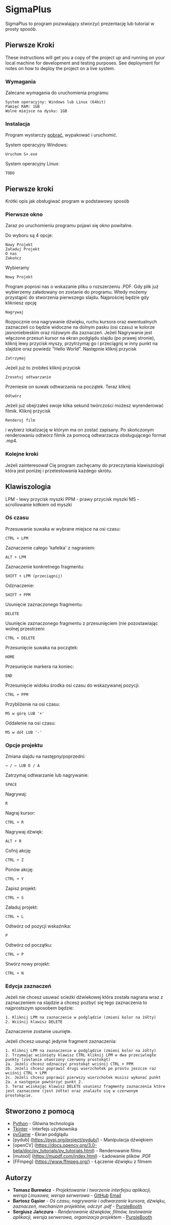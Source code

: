 # SigmaPlus

SigmaPlus to program pozwalający stworzyć prezentację lub tutorial w prosty sposób.

## Pierwsze Kroki

These instructions will get you a copy of the project up and running on your local machine for development and testing purposes. See deployment for notes on how to deploy the project on a live system.


### Wymagania

Zalecane wymagania do uruchomienia programu

```
System operacyjny: Windows lub Linux (64bit)
Pamięć RAM: 1GB
Wolne miejsce na dysku: 1GB

```

### Instalacja

Program wystarczy [pobrać](https://github.com/Serq0/Sigma-Plus/releases "pobierz SigmaPlus"), wypakować i uruchomić.

System operacyjny Windows:

```
Uruchom S+.exe
```

System operacyjny Linux:

```
TODO
```


## Pierwsze kroki

Krótki opis jak obsługiwać program w podstawowy sposób

### Pierwsze okno

Zaraz po uruchomieniu programu pojawi się okno powitalne.

Do wyboru są 4 opcje:

```
Nowy Projekt
Załaduj Projekt
O nas
Zakończ
```

Wybieramy
```
Nowy Projekt
```
Program poprosi nas o wskazanie pliku o rozszerzeniu .PDF.
Gdy plik już wybierzemy załadowany on zostanie do programu. Wtedy możemy przystąpić do stworzenia pierwszego slajdu. Najprościej będzie gdy klikniesz opcję
```
Nagrywaj
```
Rozpocznie ona nagrywanie dźwięku, ruchu kursora oraz ewentualnych zaznaczeń co będzie widoczne na dolnym pasku (osi czasu) w kolorze jasnoniebieskim oraz różowym dla zaznaczeń.
Jeżeli Nagrywanie jest włączone przesuń kursor na ekran podglądu slajdu (po prawej stronie), kliknij lewy przycisk myszy, przytrzymaj go i przeciągnij w inny punkt na slajdzie oraz powiedz "Hello World".
Następnie kliknij przycisk
```
Zatrzymaj
```
Jeżeli już to zrobiłeś kliknij przycisk
```
Zresetuj odtwarzanie
```
Przeniesie on suwak odtwarzania na początek.
Teraz kliknij
```
Odtwórz
```
Jeżeli już obejrzałeś swoje kilka sekund twórczości możesz wyrenderować filmik.
Kliknij przycisk
```
Renderuj film
```
i wybierz lokalizację w którym ma on zostać zapisany.
Po skończonym renderowaniu odtwórz filmik za pomocą odtwarzacza obsługującego format .mp4.

### Kolejne kroki

Jeżeli zainteresował Cię program zachęcamy do przeczytania klawiszologii która jest poniżej i przetestowania każdego skrótu.


## Klawiszologia

LPM - lewy przycisk myszki
PPM - prawy przycisk myszki
MS - scrollowanie kółkiem od myszki

### Oś czasu

Przesuwanie suwaka w wybrane miejsce na osi czasu:
```
CTRL + LPM
```

Zaznaczenie całego 'kafelka' z nagraniem:
```
ALT + LPM
```

Zaznaczenie konkretnego fragmentu:
```
SHIFT + LPM (przeciągnij)
```

Odznaczenie:
```
SHIFT + PPM
```

Usunięcie zaznaczonego fragmentu:
```
DELETE
```

Usunięcie zaznaczonego fragmentu z przesunięciem (nie pozostawiając wolnej przestrzeni:
```
CTRL + DELETE
```

Przesunięcie suwaka na początek:
```
HOME
```

Przesunięcie markera na koniec:
```
END
```

Przesunięcie widoku środka osi czasu do wskazywanej pozycji:
```
CTRL + PPM
```

Przybliżenie na osi czasu:
```
MS w górę LUB '+'
```

Oddalenie na osi czasu:
```
MS w dół LUB '-'
```

### Opcje projektu

Zmiana slajdu na następny/poprzedni:
```
→ / ← LUB D / A
```

Zatrzymaj odtwarzanie lub nagrywanie:
```
SPACE
```

Nagrywaj:
```
R
```

Nagraj kursor:
```
CTRL + R
```

Nagrywaj dźwięk:
```
ALT + R
```

Cofnij akcję:
```
CTRL + Z
```

Ponów akcję:
```
CTRL + Y
```

Zapisz projekt:
```
CTRL + S
```

Załaduj projekt:
```
CTRL + L
```

Odtwórz od pozycji wskaźnika:
```
P
```

Odtwórz od początku:
```
CTRL + P
```

Stwórz nowy projekt:
```
CTRL + N
```

### Edycja zaznaczeń

Jeżeli nie chcesz usuwać scieżki dźwiekowej która została nagrana wraz z zaznaczeniem na slajdzie a chcesz pozbyć się tego zaznaczenia to najprostszym sposobem będzie:
```
1. Kliknij LPM na zaznaczenie w podglądzie (zmieni kolor na żółty)
2. Wciśnij klawisz DELETE
```
Zaznaczenie zostanie usunięte.

Jeżeli chcesz usunąć jedynie fragment zaznaczenia:
```
1. Kliknij LPM na zaznaczenie w podglądzie (zmieni kolor na żółty)
2. Trzymając wciśnięty klawisz CTRL kliknij LPM w dwa przeciwległe punkty (zostanie utworzony czerwony prostokąt)
2a. Jeżeli chcesz odznaczyć prostokąt wciśnij CTRL + PPM
2b. Jeżeli chcesz poprawić drugi wierzchołek po prostu jeszcze raz wciśnij CTRL + LPM
2c. Jeżeli chcesz poprawić pierwszy wierzchołek musisz wykonać punkt 2a. a następnie powtórzyć punkt 2.
3. Teraz wciskając klawisz DELETE usuniesz fragmenty zaznaczenia które jest zaznaczone (jest żółte) oraz znalazło się w czerwonym prostokącie.
```


## Stworzono z pomocą

* [Python](https://pl.python.org/) - Główna technologia
* [Tkinter](https://docs.python.org/3/library/tk.html) - Interfejs użytkownika
* [pyGame](https://www.pygame.org/news) - Ekran podglądu
* [pydub] (https://pypi.org/project/pydub/) - Manipulacja dźwiękiem
* [openCV] (https://docs.opencv.org/3.0-beta/doc/py_tutorials/py_tutorials.html) - Renderowanie filmu
* [mutool] (https://mupdf.com/index.html) - Ładowanie plików .PDF
* [FFmpeg] (https://www.ffmpeg.org/) - Łączenie dźwięku z filmem

## Autorzy

* **Tomasz Burewicz** - *Projektowanie i tworzenie interfejsu aplikacji, wersja Linuxowa, wersja serwerowa* - [GitHub](https://github.com/Serq0) [Email](https://mailto:janczurasergiusz@gmail.com)
* **Bartosz Gąsior** - *Oś czasu, nagrywanie i odtwarzanie kursora, dźwięku, zaznaczeń, mechanizm projektów, odczyt .pdf* - [PurpleBooth](https://github.com/PurpleBooth)
* **Sergiusz Jańczura** - *Renderowanie dźwięków, filmów, testowanie aplikacji, wersja serwerowa, organizacja projektem* - [PurpleBooth](https://github.com/PurpleBooth)

